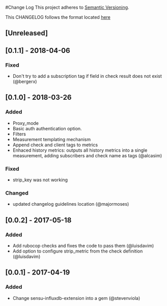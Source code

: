 #Change Log
This project adheres to [Semantic Versioning](http://semver.org/).

This CHANGELOG follows the format located [here](https://github.com/sensu-plugins/community/blob/master/HOW_WE_CHANGELOG.md)

## [Unreleased]

## [0.1.1] - 2018-04-06
### Fixed
- Don't try to add a subscription tag if field in check result does not exist (@bergerx)

## [0.1.0] - 2018-03-26
### Added
- Proxy_mode
- Basic auth authentication option.
- Filters
- Measurement templating mechanism
- Append check and client tags to metrics
- Enhaced history metrics: outputs all history metrics into a single measurement, adding subscribers and check name as tags (@alcasim)

### Fixed
- strip_key was not working

### Changed
- updated changelog guidelines location (@majormoses)

## [0.0.2] - 2017-05-18
### Added
- Add rubocop checks and fixes the code to pass them (@luisdavim)
- Add option to configure strip_metric from the check definition (@luisdavim)

## [0.0.1] - 2017-04-19
### Added
- Change sensu-influxdb-extension into a gem (@stevenviola)
